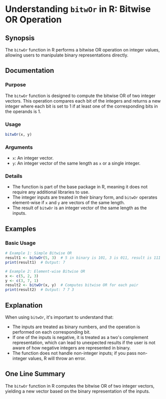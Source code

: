 <!--
Meta Description: # Understanding `bitwOr` in R: Bitwise OR Operation ## Synopsis The `bitwOr` function in R performs a bitwise OR operation on integer values, allowing...
Meta Keywords: integer, bitwor, bitwise, binary, inputs
-->

# Understanding `bitwOr` in R: Bitwise OR Operation

## Synopsis
The `bitwOr` function in R performs a bitwise OR operation on integer values, allowing users to manipulate binary representations directly.

## Documentation
### Purpose
The `bitwOr` function is designed to compute the bitwise OR of two integer vectors. This operation compares each bit of the integers and returns a new integer where each bit is set to 1 if at least one of the corresponding bits in the operands is 1.

### Usage
```R
bitwOr(x, y)
```

### Arguments
- `x`: An integer vector.
- `y`: An integer vector of the same length as `x` or a single integer.

### Details
- The function is part of the base package in R, meaning it does not require any additional libraries to use.
- The integer inputs are treated in their binary form, and `bitwOr` operates element-wise if `x` and `y` are vectors of the same length.
- The result of `bitwOr` is an integer vector of the same length as the inputs.

## Examples
### Basic Usage
```R
# Example 1: Simple Bitwise OR
result1 <- bitwOr(5, 3)  # 5 in binary is 101, 3 is 011, result is 111 (7 in decimal)
print(result1)  # Output: 7

# Example 2: Element-wise Bitwise OR
x <- c(5, 2, 3)
y <- c(3, 7, 1)
result2 <- bitwOr(x, y)  # Computes bitwise OR for each pair
print(result2)  # Output: 7 7 3
```

## Explanation
When using `bitwOr`, it's important to understand that:
- The inputs are treated as binary numbers, and the operation is performed on each corresponding bit.
- If one of the inputs is negative, it is treated as a two's complement representation, which can lead to unexpected results if the user is not aware of how negative integers are represented in binary.
- The function does not handle non-integer inputs; if you pass non-integer values, R will throw an error.

## One Line Summary
The `bitwOr` function in R computes the bitwise OR of two integer vectors, yielding a new vector based on the binary representation of the inputs.